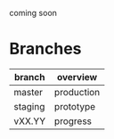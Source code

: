 coming soon

# Branches
| branch | overview |
| - | - |
| master | production |
| staging | prototype |
| vXX.YY | progress | 
